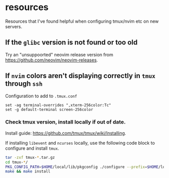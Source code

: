 # resources

Resources that I've found helpful when configuring tmux/nvim etc on new servers.

## If the `glibc` version is not found or too old

Try an "unsuppoorted" neovim release version from https://github.com/neovim/neovim-releases.

## If `nvim` colors aren't displaying correctly in `tmux` through `ssh`

Configuration to add to `.tmux.conf`

```
set -ag terminal-overrides ",xterm-256color:Tc"
set -g default-terminal screen-256color
```

### Check tmux version, install locally if out of date.
Install guide: https://github.com/tmux/tmux/wiki/Installing.

If installing `libevent` and `ncurses` locally, use the following code block
to configure and install `tmux`.

```bash
tar -zxf tmux-*.tar.gz
cd tmux-*/
PKG_CONFIG_PATH=$HOME/local/lib/pkgconfig ./configure --prefix=$HOME/local
make && make install
```

